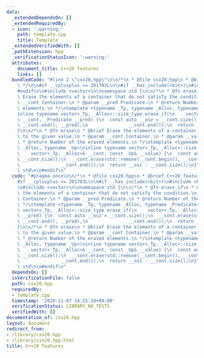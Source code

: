 ```yaml
---
data:
  _extendedDependsOn: []
  _extendedRequiredBy:
  - icon: ':warning:'
    path: template.cpp
    title: Template
  _extendedVerifiedWith: []
  _pathExtension: hpp
  _verificationStatusIcon: ':warning:'
  attributes:
    document_title: C++20 features
    links: []
  bundledCode: "#line 2 \"cxx20.hpp\"\n\n/*\n * @file cxx20.hpp\n * @brief C++20 features\n\
    \ */\n\n#if __cplusplus <= 201703L\n\n#if __has_include(<bit>)\n#include <bit>\n\
    #endif\n\n#include <vector>\n\nnamespace std {\n\n/*\n * @fn erase_if\n * @brief\
    \ Erase the elements of a container that do not satisfy the condition.\n * @param\
    \ __cont Container.\n * @param __pred Predicate.\n * @return Number of the erased\
    \ elements.\n */\ntemplate <typename _Tp, typename _Alloc, typename _Predicate>\n\
    inline typename vector<_Tp, _Alloc>::size_type erase_if(\n    vector<_Tp, _Alloc>&\
    \ __cont, _Predicate __pred) {\n  const auto __osz = __cont.size();\n  __cont.erase(std::remove_if(__cont.begin(),\
    \ __cont.end(), __pred),\n               __cont.end());\n  return __osz - __cont.size();\n\
    }\n\n/*\n * @fn erase\n * @brief Erase the elements of a container that are equal\
    \ to the given value.\n * @param __cont Container.\n * @param __value Value.\n\
    \ * @return Number of the erased elements.\n */\ntemplate <typename _Tp, typename\
    \ _Alloc, typename _Up>\ninline typename vector<_Tp, _Alloc>::size_type erase(\n\
    \    vector<_Tp, _Alloc>& __cont, const _Up& __value) {\n  const auto __osz =\
    \ __cont.size();\n  __cont.erase(std::remove(__cont.begin(), __cont.end(), __value),\n\
    \               __cont.end());\n  return __osz - __cont.size();\n}\n\n}  // namespace\
    \ std\n\n#endif\n"
  code: "#pragma once\n\n/*\n * @file cxx20.hpp\n * @brief C++20 features\n */\n\n\
    #if __cplusplus <= 201703L\n\n#if __has_include(<bit>)\n#include <bit>\n#endif\n\
    \n#include <vector>\n\nnamespace std {\n\n/*\n * @fn erase_if\n * @brief Erase\
    \ the elements of a container that do not satisfy the condition.\n * @param __cont\
    \ Container.\n * @param __pred Predicate.\n * @return Number of the erased elements.\n\
    \ */\ntemplate <typename _Tp, typename _Alloc, typename _Predicate>\ninline typename\
    \ vector<_Tp, _Alloc>::size_type erase_if(\n    vector<_Tp, _Alloc>& __cont, _Predicate\
    \ __pred) {\n  const auto __osz = __cont.size();\n  __cont.erase(std::remove_if(__cont.begin(),\
    \ __cont.end(), __pred),\n               __cont.end());\n  return __osz - __cont.size();\n\
    }\n\n/*\n * @fn erase\n * @brief Erase the elements of a container that are equal\
    \ to the given value.\n * @param __cont Container.\n * @param __value Value.\n\
    \ * @return Number of the erased elements.\n */\ntemplate <typename _Tp, typename\
    \ _Alloc, typename _Up>\ninline typename vector<_Tp, _Alloc>::size_type erase(\n\
    \    vector<_Tp, _Alloc>& __cont, const _Up& __value) {\n  const auto __osz =\
    \ __cont.size();\n  __cont.erase(std::remove(__cont.begin(), __cont.end(), __value),\n\
    \               __cont.end());\n  return __osz - __cont.size();\n}\n\n}  // namespace\
    \ std\n\n#endif\n"
  dependsOn: []
  isVerificationFile: false
  path: cxx20.hpp
  requiredBy:
  - template.cpp
  timestamp: '2020-11-07 14:25:10+09:00'
  verificationStatus: LIBRARY_NO_TESTS
  verifiedWith: []
documentation_of: cxx20.hpp
layout: document
redirect_from:
- /library/cxx20.hpp
- /library/cxx20.hpp.html
title: C++20 features
---
```

